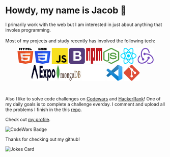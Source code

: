 # Howdy, my name is Jacob 👋

I primarily work with the web but I am interested in just about anything that involes programming.  
<br>
Most of my projects and study recently has involved the following tech:

<p align="center">
<img src="icons\html-5.svg" width="50" height="50">
<img src="icons\css-3.svg" width="50" height="50">
<img src="icons\javascript.svg" width="50" height="50">
<img src="icons\bootstrap.svg" width="50" height="50">
<img src="icons\npm.svg" width="50" height="50">
<img src="icons\nodejs-icon.svg" width="50" height="50">
<img src="icons\react.svg" width="50" height="50">
<img src="icons\redux.svg" width="50" height="50">
<img src="icons\expo.svg" width="75" height="50">
<img src="icons\mongodb.svg" width="75" height="50">
<img src="icons\express.svg" width="75" height="50">
<img src="icons\visual-studio-code.svg" width="50" height="50">
<img src="icons\git-icon.svg" width="50" height="50">
</p>  

<br>

Also I like to solve code challenges on [Codewars](https://www.codewars.com) and [HackerRank](https://www.hackerrank.com)! One of my daily goals is to complete a challenge everday. I comment and upload all the problems I finish in the this [repo](https://github.com/JacobMooney/javascript-practice-problems).

Check out [my profile](https://www.codewars.com/users/Flare430).

![CodeWars Badge](https://www.codewars.com/users/Flare430/badges/large)

Thanks for checking out my github!

<img src="https://readme-jokes.vercel.app/api?theme=vue-dark&hideBorder" alt="Jokes Card" />
